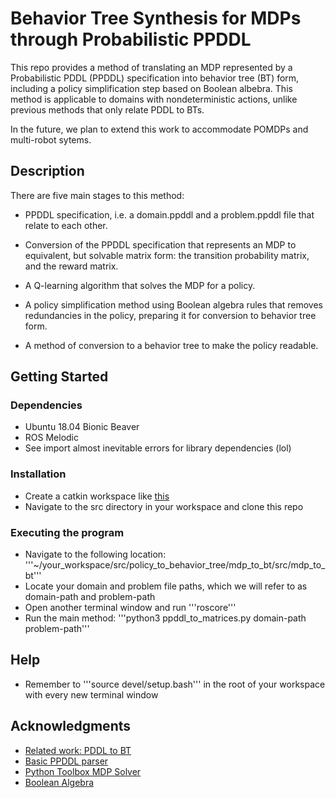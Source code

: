 # Behavior Tree Synthesis for MDPs through Probabilistic PPDDL 

This repo provides a method of translating an MDP represented by a Probabilistic PDDL (PPDDL) specification into behavior tree (BT) form, including a policy simplification step based on Boolean albebra. This method is applicable to domains with nondeterministic actions, unlike previous methods that only relate PDDL to BTs.

In the future, we plan to extend this work to accommodate POMDPs and multi-robot sytems.

## Description

There are five main stages to this method:

* PPDDL specification, i.e. a domain.ppddl and a problem.ppddl file that relate to each other.

* Conversion of the PPDDL specification that represents an MDP to equivalent, but solvable matrix form: the transition probability matrix, and the reward matrix.

* A Q-learning algorithm that solves the MDP for a policy.

* A policy simplification method using Boolean algebra rules that removes redundancies in the policy, preparing it for conversion to behavior tree form.

* A method of conversion to a behavior tree to make the policy readable.

## Getting Started

### Dependencies

* Ubuntu 18.04 Bionic Beaver 
* ROS Melodic
* See import almost inevitable errors for library dependencies (lol)

### Installation

* Create a catkin workspace like [this](http://wiki.ros.org/catkin/Tutorials/create_a_workspace)
* Navigate to the src directory in your workspace and clone this repo

### Executing the program

* Navigate to the following location: 
'''~/your_workspace/src/policy_to_behavior_tree/mdp_to_bt/src/mdp_to_bt'''
* Locate your domain and problem file paths, which we will refer to as domain-path and problem-path
* Open another terminal window and run '''roscore'''
* Run the main method:
'''python3 ppddl_to_matrices.py domain-path problem-path'''

## Help

* Remember to '''source devel/setup.bash''' in the root of your workspace with every new terminal window

## Acknowledgments

* [Related work: PDDL to BT](https://arxiv.org/abs/2101.01964)
* [Basic PPDDL parser](https://github.com/thiagopbueno/pypddl-parser)
* [Python Toolbox MDP Solver](https://pymdptoolbox.readthedocs.io/en/latest/api/mdp.html)
* [Boolean Algebra](https://docs.sympy.org/latest/modules/logic.html)






